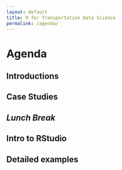 ```yaml
---
layout: default
title: R for Transportation Data Science
permalink: /agenda/
---
```

# Agenda

## Introductions

## Case Studies

## _Lunch Break_

## Intro to RStudio

## Detailed examples
